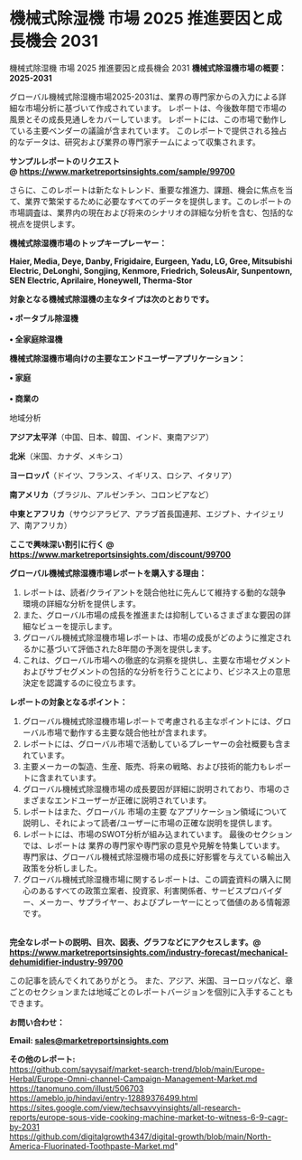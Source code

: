 # 機械式除湿機 市場 2025 推進要因と成長機会 2031
機械式除湿機 市場 2025 推進要因と成長機会 2031
<strong><b>機械式除湿機市場の概要：2025-2031</b></strong>

グローバル機械式除湿機市場2025-2031は、業界の専門家からの入力による詳細な市場分析に基づいて作成されています。 レポートは、今後数年間で市場の風景とその成長見通しをカバーしています。 レポートには、この市場で動作している主要ベンダーの議論が含まれています。 このレポートで提供される独占的なデータは、研究および業界の専門家チームによって収集されます。

<strong>サンプルレポートのリクエスト @ <a href=https://www.marketreportsinsights.com/sample/99700>https://www.marketreportsinsights.com/sample/99700</a></strong>

さらに、このレポートは新たなトレンド、重要な推進力、課題、機会に焦点を当て、業界で繁栄するために必要なすべてのデータを提供します。このレポートの市場調査は、業界内の現在および将来のシナリオの詳細な分析を含む、包括的な視点を提供します。

<strong>機械式除湿機市場のトップキープレーヤー：</strong>

<strong>Haier, Media, Deye, Danby, Frigidaire, Eurgeen, Yadu, LG, Gree, Mitsubishi Electric, DeLonghi, Songjing, Kenmore, Friedrich, SoleusAir, Sunpentown, SEN Electric, Aprilaire, Honeywell, Therma-Stor</strong>

<strong><b>対象となる機械式除湿機の主なタイプは次のとおりです。</b></strong>

<strong>• ポータブル除湿機<br><br>• 全家庭除湿機</strong>

<strong><b>機械式除湿機市場向けの主要なエンドユーザーアプリケーション：</b></strong>

<strong>• 家庭<br><br>• 商業の</strong>

 地域分析

<strong><b>アジア太平洋</b></strong>（中国、日本、韓国、インド、東南アジア）

<strong><b>北米</b></strong>（米国、カナダ、メキシコ）

<strong><b>ヨーロッパ</b></strong>（ドイツ、フランス、イギリス、ロシア、イタリア）

<strong><b>南アメリカ</b></strong>（ブラジル、アルゼンチン、コロンビアなど）

<strong><b>中東とアフリカ</b></strong>（サウジアラビア、アラブ首長国連邦、エジプト、ナイジェリア、南アフリカ）

<strong>ここで興味深い割引に行く @ <a href=https://www.marketreportsinsights.com/discount/99700>https://www.marketreportsinsights.com/discount/99700</a></strong>

<strong><b>グローバル機械式除湿機市場レポートを購入する理由：</b></strong>
<ol>
  <li>レポートは、読者/クライアントを競合他社に先んじて維持する動的な競争環境の詳細な分析を提供します。</li>
  <li>また、グローバル市場の成長を推進または抑制しているさまざまな要因の詳細なビューを提示します。</li>
  <li>グローバル機械式除湿機市場レポートは、市場の成長がどのように推定されるかに基づいて評価された8年間の予測を提供します。</li>
  <li>これは、グローバル市場への徹底的な洞察を提供し、主要な市場セグメントおよびサブセグメントの包括的な分析を行うことにより、ビジネス上の意思決定を認識するのに役立ちます。</li>
</ol>
<strong><b>レポートの対象となるポイント：</b></strong>
<ol>
  <li>グローバル機械式除湿機市場レポートで考慮される主なポイントには、グローバル市場で動作する主要な競合他社が含まれます。</li>
  <li>レポートには、グローバル市場で活動しているプレーヤーの会社概要も含まれています。</li>
  <li>主要メーカーの製造、生産、販売、将来の戦略、および技術的能力もレポートに含まれています。</li>
  <li>グローバル機械式除湿機市場の成長要因が詳細に説明されており、市場のさまざまなエンドユーザーが正確に説明されています。</li>
  <li>レポートはまた、グローバル 市場の主要 なアプリケーション領域について説明し、それによって読者/ユーザーに市場の正確な説明を提供します。</li>
  <li>レポートには、市場のSWOT分析が組み込まれています。 最後のセクションでは、レポートは 業界の専門家や専門家の意見や見解を特集しています。 専門家は、グローバル機械式除湿機市場の成長に好影響を与えている輸出入政策を分析しました。</li>
  <li>グローバル機械式除湿機市場に関するレポートは、この調査資料の購入に関心のあるすべての政策立案者、投資家、利害関係者、サービスプロバイダー、メーカー、サプライヤー、およびプレーヤーにとって価値のある情報源です。</li>
</ol><br>
<strong>完全なレポートの説明、目次、図表、グラフなどにアクセスします。@ <a href=https://www.marketreportsinsights.com/industry-forecast/mechanical-dehumidifier-industry-99700>https://www.marketreportsinsights.com/industry-forecast/mechanical-dehumidifier-industry-99700</a></strong>

この記事を読んでくれてありがとう。 また、アジア、米国、ヨーロッパなど、章ごとのセクションまたは地域ごとのレポートバージョンを個別に入手することもできます。

<strong><b>お問い合わせ：</b></strong>

<strong>Email: </strong><a href=mailto:sales@marketreportsinsights.com><strong>sales@marketreportsinsights.com</strong></a>

<strong>その他のレポート:</strong>
<br>
<a href=https://github.com/sayysaif/market-search-trend/blob/main/Europe-Herbal/Europe-Omni-channel-Campaign-Management-Market.md>https://github.com/sayysaif/market-search-trend/blob/main/Europe-Herbal/Europe-Omni-channel-Campaign-Management-Market.md</a>
<br>
<a href=https://tanomuno.com/illust/506703>https://tanomuno.com/illust/506703</a>
<br>
<a href=https://ameblo.jp/hindavi/entry-12889376499.html>https://ameblo.jp/hindavi/entry-12889376499.html</a>
<br>
<a href=https://sites.google.com/view/techsavvyinsights/all-research-reports/europe-sous-vide-cooking-machine-market-to-witness-6-9-cagr-by-2031>https://sites.google.com/view/techsavvyinsights/all-research-reports/europe-sous-vide-cooking-machine-market-to-witness-6-9-cagr-by-2031</a>
<br>
<a href=https://github.com/digitalgrowth4347/digital-growth/blob/main/North-America-Fluorinated-Toothpaste-Market.md>https://github.com/digitalgrowth4347/digital-growth/blob/main/North-America-Fluorinated-Toothpaste-Market.md</a>"
